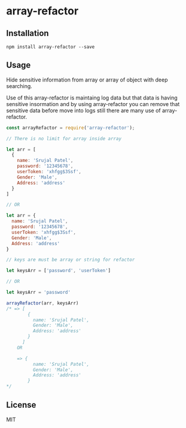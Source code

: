 # array-refactor

## Installation

```
npm install array-refactor --save
```

## Usage

Hide sensitive information from array or array of object with deep searching.

Use of this array-refactor is maintaing log data but that data is having sensitive insormation and by using array-refactor you can remove that sensitive data before move into logs still there are many use of array-refactor.

```javascript
const arrayRefactor = require('array-refactor');

// There is no limit for array inside array

let arr = [
  {
    name: 'Srujal Patel',
    password: '12345678',
    userToken: 'xhfgg$3Ssf',
    Gender: 'Male',
    Address: 'address'
  }
] 

// OR

let arr = {
  name: 'Srujal Patel',
  password: '12345678',
  userToken: 'xhfgg$3Ssf',
  Gender: 'Male',
  Address: 'address'
}

// keys are must be array or string for refactor

let keysArr = ['password', 'userToken']

// OR

let keysArr = 'password'

arrayRefactor(arr, keysArr)
/* => [
        {
          name: 'Srujal Patel',
          Gender: 'Male',
          Address: 'address'
        }
      ]
    OR

    => {
          name: 'Srujal Patel',
          Gender: 'Male',
          Address: 'address'
        }
*/


```

## License

MIT
